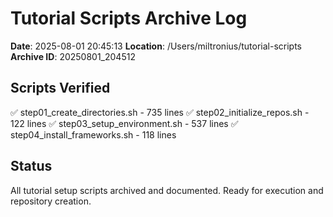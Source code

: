 # Tutorial Scripts Archive Log

**Date**: 2025-08-01 20:45:13
**Location**: /Users/miltronius/tutorial-scripts
**Archive ID**: 20250801_204512

## Scripts Verified
✅ step01_create_directories.sh -      735 lines
✅ step02_initialize_repos.sh -      122 lines
✅ step03_setup_environment.sh -      537 lines
✅ step04_install_frameworks.sh -      118 lines

## Status
All tutorial setup scripts archived and documented.
Ready for execution and repository creation.

